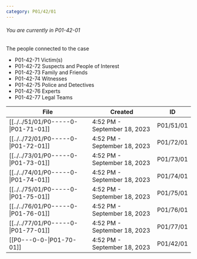 ```yaml
---
category: P01/42/01
---
```

###### You are currently in P01-42-01

The people connected to the case

- P01-42-71 Victim(s)
- P01-42-72 Suspects and People of Interest
- P01-42-73 Family and Friends
-  P01-42-74 Witnesses
-  P01-42-75 Police and Detectives
-  P01-42-76 Experts
-  P01-42-77 Legal Teams

| File                                                                                                                  | Created                      | ID        |
| --------------------------------------------------------------------------------------------------------------------- | ---------------------------- | --------- |
| [[../../51/01/P0-----0-\|P01-71-01]]                       | 4:52 PM - September 18, 2023 | P01/51/01 |
| [[../../72/01/P0-----0-\|P01-72-01]] | 4:52 PM - September 18, 2023 | P01/72/01 |
| [[../../73/01/P0-----0-\|P01-73-01]]              | 4:52 PM - September 18, 2023 | P01/73/01 |
| [[../../74/01/P0-----0-\|P01-74-01]]                       | 4:52 PM - September 18, 2023 | P01/74/01 |
| [[../../75/01/P0-----0-\|P01-75-01]]           | 4:52 PM - September 18, 2023 | P01/75/01 |
| [[../../76/01/P0-----0-\|P01-76-01]]                         | 4:52 PM - September 18, 2023 | P01/76/01 |
| [[../../77/01/P0-----0-\|P01-77-01]]                     | 4:52 PM - September 18, 2023 | P01/77/01 |
| [[P0---0-0-\|P01-70-01]]                                    | 4:52 PM - September 18, 2023 | P01/42/01 |


